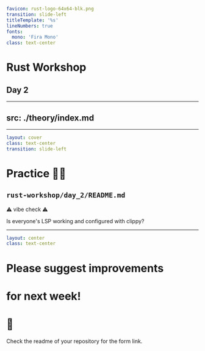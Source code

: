```yaml
favicon: rust-logo-64x64-blk.png
transition: slide-left
titleTemplate: '%s'
lineNumbers: true
fonts:
  mono: 'Fira Mono'
class: text-center
```

# Rust Workshop

## Day 2

---
src: ./theory/index.md
---

---

```yaml
layout: cover
class: text-center
transition: slide-left
```

# Practice 🧑‍💻

## `rust-workshop/day_2/README.md`

⚠️ vibe check ⚠️

Is everyone's LSP working and configured with clippy?

---

```yaml
layout: center
class: text-center
```

# Please suggest improvements
# for next week!
# 🦀

Check the readme of your repository for the form link.
